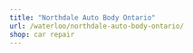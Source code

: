 ```yaml
---
title: "Northdale Auto Body Ontario"
url: /waterloo/northdale-auto-body-ontario/
shop: car repair
---
```

